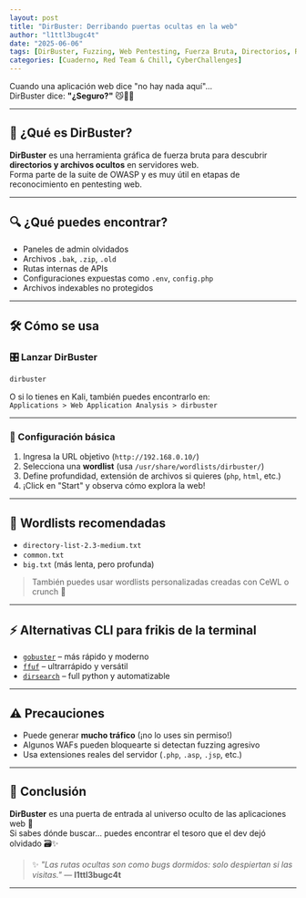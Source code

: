 ```yaml
---
layout: post 
title: "DirBuster: Derribando puertas ocultas en la web"
author: "l1ttl3bugc4t"
date: "2025-06-06"
tags: [DirBuster, Fuzzing, Web Pentesting, Fuerza Bruta, Directorios, Red Team]
categories: [Cuaderno, Red Team & Chill, CyberChallenges]
---
```


Cuando una aplicación web dice "no hay nada aquí"...  
DirBuster dice: **"¿Seguro?"** 😼🕵️‍♀️

---

## 🧠 ¿Qué es DirBuster?

**DirBuster** es una herramienta gráfica de fuerza bruta para descubrir **directorios y archivos ocultos** en servidores web.  
Forma parte de la suite de OWASP y es muy útil en etapas de reconocimiento en pentesting web.

---

## 🔍 ¿Qué puedes encontrar?

- Paneles de admin olvidados
- Archivos `.bak`, `.zip`, `.old`
- Rutas internas de APIs
- Configuraciones expuestas como `.env`, `config.php`
- Archivos indexables no protegidos

---

## 🛠️ Cómo se usa

### 🎛️ Lanzar DirBuster

```bash
dirbuster
```

O si lo tienes en Kali, también puedes encontrarlo en:  
`Applications > Web Application Analysis > dirbuster`

---

### 🧪 Configuración básica

1. Ingresa la URL objetivo (`http://192.168.0.10/`)
2. Selecciona una **wordlist** (usa `/usr/share/wordlists/dirbuster/`)
3. Define profundidad, extensión de archivos si quieres (`php`, `html`, etc.)
4. ¡Click en "Start" y observa cómo explora la web!

---

## 🎯 Wordlists recomendadas

- `directory-list-2.3-medium.txt`  
- `common.txt`  
- `big.txt` (más lenta, pero profunda)

> También puedes usar wordlists personalizadas creadas con CeWL o crunch 🧠

---

## ⚡ Alternativas CLI para frikis de la terminal

- [`gobuster`](https://github.com/OJ/gobuster) – más rápido y moderno
- [`ffuf`](https://github.com/ffuf/ffuf) – ultrarrápido y versátil
- [`dirsearch`](https://github.com/maurosoria/dirsearch) – full python y automatizable

---

## ⚠️ Precauciones

- Puede generar **mucho tráfico** (¡no lo uses sin permiso!)
- Algunos WAFs pueden bloquearte si detectan fuzzing agresivo
- Usa extensiones reales del servidor (`.php`, `.asp`, `.jsp`, etc.)

---

## 🚀 Conclusión

**DirBuster** es una puerta de entrada al universo oculto de las aplicaciones web 🌌  
Si sabes dónde buscar… puedes encontrar el tesoro que el dev dejó olvidado 🗃️✨

> ✨ _"Las rutas ocultas son como bugs dormidos: solo despiertan si las visitas."_ — **l1ttl3bugc4t**

---
